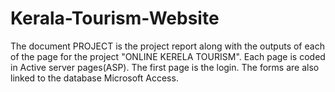 # Kerala-Tourism-Website
The document PROJECT is the project report along with the outputs of each of the page for the project "ONLINE KERELA TOURISM".
Each page is coded in Active server pages(ASP).
The first page is the login.
The forms are also linked to the database Microsoft Access.
